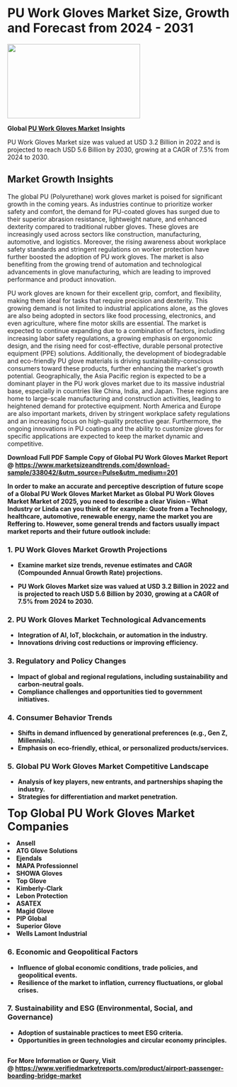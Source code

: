 <H1>PU Work Gloves Market Size, Growth and Forecast from 2024 - 2031</H1><img class="aligncenter size-medium wp-image-584254" src="https://thirdeyenews.in/wp-content/uploads/2024/09/Global-Market-Research-300x168.jpeg" alt="" width="300" height="168" /><p><strong>Global&nbsp;<a href="https://www.marketsizeandtrends.com/download-sample/338042/&amp;utm_source=Pulse&amp;utm_medium=201">PU Work Gloves Market</a> Insights</strong></p><p>PU Work Gloves Market size was valued at USD 3.2 Billion in 2022 and is projected to reach USD 5.6 Billion by 2030, growing at a CAGR of 7.5% from 2024 to 2030.</p><p><h2>Market Growth Insights</h2> <p>The global PU (Polyurethane) work gloves market is poised for significant growth in the coming years. As industries continue to prioritize worker safety and comfort, the demand for PU-coated gloves has surged due to their superior abrasion resistance, lightweight nature, and enhanced dexterity compared to traditional rubber gloves. These gloves are increasingly used across sectors like construction, manufacturing, automotive, and logistics. Moreover, the rising awareness about workplace safety standards and stringent regulations on worker protection have further boosted the adoption of PU work gloves. The market is also benefiting from the growing trend of automation and technological advancements in glove manufacturing, which are leading to improved performance and product innovation.</p> <p><strong></strong></p> <p>PU work gloves are known for their excellent grip, comfort, and flexibility, making them ideal for tasks that require precision and dexterity. This growing demand is not limited to industrial applications alone, as the gloves are also being adopted in sectors like food processing, electronics, and even agriculture, where fine motor skills are essential. The market is expected to continue expanding due to a combination of factors, including increasing labor safety regulations, a growing emphasis on ergonomic design, and the rising need for cost-effective, durable personal protective equipment (PPE) solutions. Additionally, the development of biodegradable and eco-friendly PU glove materials is driving sustainability-conscious consumers toward these products, further enhancing the market's growth potential. Geographically, the Asia Pacific region is expected to be a dominant player in the PU work gloves market due to its massive industrial base, especially in countries like China, India, and Japan. These regions are home to large-scale manufacturing and construction activities, leading to heightened demand for protective equipment. North America and Europe are also important markets, driven by stringent workplace safety regulations and an increasing focus on high-quality protective gear. Furthermore, the ongoing innovations in PU coatings and the ability to customize gloves for specific applications are expected to keep the market dynamic and competitive.</p> <p><strong></p><p><span class=""><strong>Download Full PDF Sample Copy of Global PU Work Gloves Market Report</strong> @ <a href="https://www.marketsizeandtrends.com/download-sample/338042/&amp;utm_source=Pulse&amp;utm_medium=201" target="_blank">https://www.marketsizeandtrends.com/download-sample/338042/&amp;utm_source=Pulse&amp;utm_medium=201</a></span></p><p>In order to make an accurate and perceptive description of future scope of a Global&nbsp;PU Work Gloves Market Market as Global&nbsp;PU Work Gloves Market Market of 2025, you need to describe a clear Vision &ndash; What Industry or Linda can you think of for example: Quote from a Technology, healthcare, automotive, renewable energy, name the market you are Reffering to. However, some general trends and factors usually impact market reports and their future outlook include:</p><h3>1.&nbsp;<strong>PU Work Gloves Market Growth Projections</strong></h3><ul><li>Examine market size trends, revenue estimates and CAGR (Compounded Annual Growth Rate) projections.</li><li><p>PU Work Gloves Market size was valued at USD 3.2 Billion in 2022 and is projected to reach USD 5.6 Billion by 2030, growing at a CAGR of 7.5% from 2024 to 2030.</p></li></ul><h3>2.&nbsp;<strong>PU Work Gloves Market Technological Advancements</strong></h3><ul><li>Integration of AI, IoT, blockchain, or automation in the industry.</li><li>Innovations driving cost reductions or improving efficiency.</li></ul><h3>3.&nbsp;<strong>Regulatory and Policy Changes</strong></h3><ul><li>Impact of global and regional regulations, including sustainability and carbon-neutral goals.</li><li>Compliance challenges and opportunities tied to government initiatives.</li></ul><h3>4.&nbsp;<strong>Consumer Behavior Trends</strong></h3><ul><li>Shifts in demand influenced by generational preferences (e.g., Gen Z, Millennials).</li><li>Emphasis on eco-friendly, ethical, or personalized products/services.</li></ul><h3>5.&nbsp;<strong>Global PU Work Gloves Market Competitive Landscape</strong></h3><ul><li>Analysis of key players, new entrants, and partnerships shaping the industry.</li><li>Strategies for differentiation and market penetration.</li></ul><p data-pm-slice="1 1 []"><span style="color: inherit; font-family: inherit; font-size: 25px;">Top Global PU Work Gloves Market Companies</span></p><div class="" data-test-id=""><p><li>Ansell</li><li> ATG Glove Solutions</li><li> Ejendals</li><li> MAPA Professionnel</li><li> SHOWA Gloves</li><li> Top Glove</li><li> Kimberly-Clark</li><li> Lebon Protection</li><li> ASATEX</li><li> Magid Glove</li><li> PIP Global</li><li> Superior Glove</li><li> Wells Lamont Industrial</li></p></div><h3>6.&nbsp;<strong>Economic and Geopolitical Factors</strong></h3><ul><li>Influence of global economic conditions, trade policies, and geopolitical events.</li><li>Resilience of the market to inflation, currency fluctuations, or global crises.</li></ul><h3>7.&nbsp;<strong>Sustainability and ESG (Environmental, Social, and Governance)</strong></h3><ul><li>Adoption of sustainable practices to meet ESG criteria.</li><li>Opportunities in green technologies and circular economy principles.</li></ul><h2><strong style="font-size: 14px;">For More Information or Query, Visit @&nbsp;</strong><a style="background-color: #ffffff; font-size: 14px;" href="https://www.marketsizeandtrends.com/report/pu-work-gloves-market/" target="_blank">https://www.verifiedmarketreports.com/product/airport-passenger-boarding-bridge-market</a></h2>
